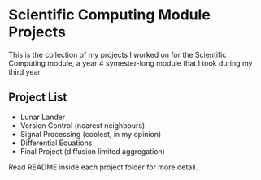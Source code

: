 # Scientific Computing Module Projects

This is the collection of my projects I worked on for the Scientific Computing module, a year 4 symester-long module that I took during my third year.

## Project List
* Lunar Lander
* Version Control (nearest neighbours)
* Signal Processing (coolest, in my opinion)
* Differential Equations
* Final Project (diffusion limited aggregation)

Read README inside each project folder for more detail.
